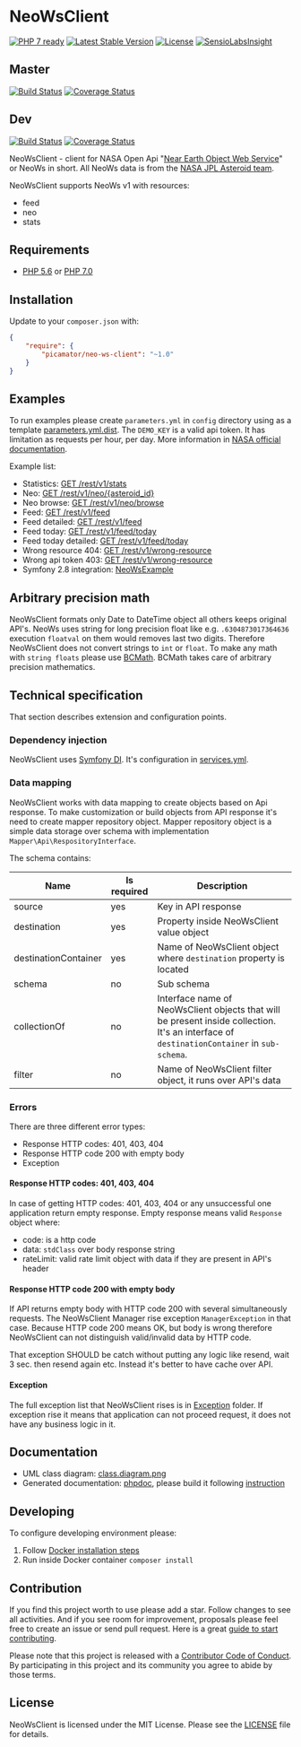 NeoWsClient
===========

[![PHP 7 ready](http://php7ready.timesplinter.ch/picamator/NeoWsClient/dev/badge.svg)](https://travis-ci.org/picamator/NeoWsClient)
[![Latest Stable Version](https://poser.pugx.org/picamator/neo-ws-client/v/stable.svg)](https://packagist.org/packages/picamator/neo-ws-client)
[![License](https://poser.pugx.org/picamator/neo-ws-client/license.svg)](https://packagist.org/packages/picamator/neo-ws-client)
[![SensioLabsInsight](https://insight.sensiolabs.com/projects/b3e8fdb6-87cf-4988-80da-1b8b21b450f2/mini.png)](https://insight.sensiolabs.com/projects/b3e8fdb6-87cf-4988-80da-1b8b21b450f2)

Master
------
[![Build Status](https://travis-ci.org/picamator/NeoWsClient.svg?branch=master)](https://travis-ci.org/picamator/NeoWsClient)
[![Coverage Status](https://coveralls.io/repos/github/picamator/NeoWsClient/badge.svg?branch=master)](https://coveralls.io/github/picamator/NeoWsClient?branch=master)

Dev
---
[![Build Status](https://travis-ci.org/picamator/NeoWsClient.svg?branch=dev)](https://travis-ci.org/picamator/NeoWsClient)
[![Coverage Status](https://coveralls.io/repos/github/picamator/NeoWsClient/badge.svg?branch=dev)](https://coveralls.io/github/picamator/NeoWsClient?branch=dev)

NeoWsClient - client for NASA Open Api "[Near Earth Object Web Service](https://api.nasa.gov/neo/?api_key=DEMO_KEY)" or NeoWs in short.
All NeoWs data is from the [NASA JPL Asteroid team](http://neo.jpl.nasa.gov/).

NeoWsClient supports NeoWs v1 with resources:

* feed
* neo
* stats

Requirements
------------
* [PHP 5.6](http://php.net/manual/en/migration56.new-features.php) or [PHP 7.0](http://php.net/manual/en/migration70.new-features.php)

Installation
------------
Update to your `composer.json` with:

```json
{
    "require": {
        "picamator/neo-ws-client": "~1.0"
    }
}
```

Examples
--------
To run examples please create `parameters.yml` in `config` directory using as a template [parameters.yml.dist](config/parameters.yml.dist).
The `DEMO_KEY` is a valid api token. It has limitation as requests per hour, per day.
More information in [NASA official documentation](https://api.nasa.gov/api.html#authentication).

Example list:

* Statistics: [GET /rest/v1/stats](doc/example/statistics.php)
* Neo: [GET /rest/v1/neo/{asteroid_id}](doc/example/neo.php)
* Neo browse: [GET /rest/v1/neo/browse](doc/example/neo.browse.php)
* Feed: [GET /rest/v1/feed](doc/example/feed.php)
* Feed detailed: [GET /rest/v1/feed](doc/example/feed.detailed.php)
* Feed today: [GET /rest/v1/feed/today](doc/example/feed.today.php)
* Feed today detailed: [GET /rest/v1/feed/today](doc/example/feed.today.detailed.php)
* Wrong resource 404: [GET /rest/v1/wrong-resource](doc/example/wrong.resource.php)
* Wrong api token 403: [GET /rest/v1/wrong-resource](doc/example/wrong.api.key.php)
* Symfony 2.8 integration: [NeoWsExample](https://github.com/picamator/NeoWsExample)

Arbitrary precision math
------------------------
NeoWsClient formats only Date to DateTime object all others keeps original API's.
NeoWs uses string for long precision float like e.g. `.6304873017364636` execution `floatval` on them would removes last two digits.
Therefore NeoWsClient does not convert strings to `int` or `float`. To make any math with `string floats` please use [BCMath](http://php.net/manual/en/book.bc.php).
BCMath takes care of arbitrary precision mathematics. 

Technical specification
-----------------------
That section describes extension and configuration points.

### Dependency injection
NeoWsClient uses [Symfony DI](https://symfony.com/doc/current/components/dependency_injection.html).
It's configuration in [services.yml](config/services.yml).

### Data mapping
NeoWsClient works with data mapping to create objects based on Api response.
To make customization or build objects from API response it's need to create mapper repository object.
Mapper repository object is a simple data storage over schema with implementation `Mapper\Api\RespositoryInterface`.

The schema contains:

 Name                   | Is required   | Description 
 ---                    | ---           | ---
 source                 | yes           | Key in API response
 destination            | yes           | Property inside NeoWsClient value object
 destinationContainer   | yes           | Name of NeoWsClient object where `destination` property is located
 schema                 | no            | Sub schema
 collectionOf           | no            | Interface name of NeoWsClient objects that will be present inside collection. It's an interface of  `destinationContainer` in `sub-schema`.
 filter                 | no            | Name of NeoWsClient filter object, it runs over API's data

### Errors
There are three different error types:

* Response HTTP codes: 401, 403, 404
* Response HTTP code 200 with empty body
* Exception

#### Response HTTP codes: 401, 403, 404
In case of getting HTTP codes: 401, 403, 404 or any unsuccessful one application return empty response.
Empty response means valid `Response` object where:

* code: is a http code
* data: `stdClass` over body response string
* rateLimit: valid rate limit object with data if they are present in API's header

#### Response HTTP code 200 with empty body
If API returns empty body with HTTP code 200 with several simultaneously requests. The NeoWsClient Manager rise exception `ManagerException` in that case.
Because HTTP code 200 means OK, but body is wrong therefore NeoWsClient can not distinguish valid/invalid data by HTTP code.

That exception SHOULD be catch without putting any logic like resend, wait 3 sec. then resend again etc.
Instead it's better to have cache over API.

#### Exception
The full exception list that NeoWsClient rises is in [Exception](src/Exception) folder.
If exception rise it means that application can not proceed request, it does not have any business logic in it.

Documentation
-------------
* UML class diagram: [class.diagram.png](doc/uml/class.diagram.png)
* Generated documentation: [phpdoc](doc/phpdoc), please build it following [instruction](dev/phpdoc)

Developing
----------
To configure developing environment please:

1. Follow [Docker installation steps](dev/docker/README.md)
2. Run inside Docker container `composer install`

Contribution
------------
If you find this project worth to use please add a star. Follow changes to see all activities.
And if you see room for improvement, proposals please feel free to create an issue or send pull request.
Here is a great [guide to start contributing](https://guides.github.com/activities/contributing-to-open-source/).

Please note that this project is released with a [Contributor Code of Conduct](http://contributor-covenant.org/version/1/4/).
By participating in this project and its community you agree to abide by those terms.

License
-------
NeoWsClient is licensed under the MIT License. Please see the [LICENSE](LICENSE.txt) file for details.
